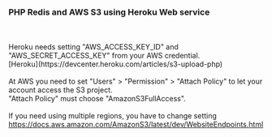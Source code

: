 <h3>PHP Redis and AWS S3 using Heroku Web service</h3><br/><br/>
Heroku needs setting "AWS_ACCESS_KEY_ID" and "AWS_SECRET_ACCESS_KEY" from your AWS credential.<br>
[Heroku](https://devcenter.heroku.com/articles/s3-upload-php)<br><br/>
At AWS you need to set "Users" > "Permission" > "Attach Policy" to let your account access the S3 project.<br>
"Attach Policy" must choose "AmazonS3FullAccess".<br><br/>
If you need using multiple regions, you have to change setting<br>
<a href='https://docs.aws.amazon.com/AmazonS3/latest/dev/WebsiteEndpoints.html'>https://docs.aws.amazon.com/AmazonS3/latest/dev/WebsiteEndpoints.html</a>
